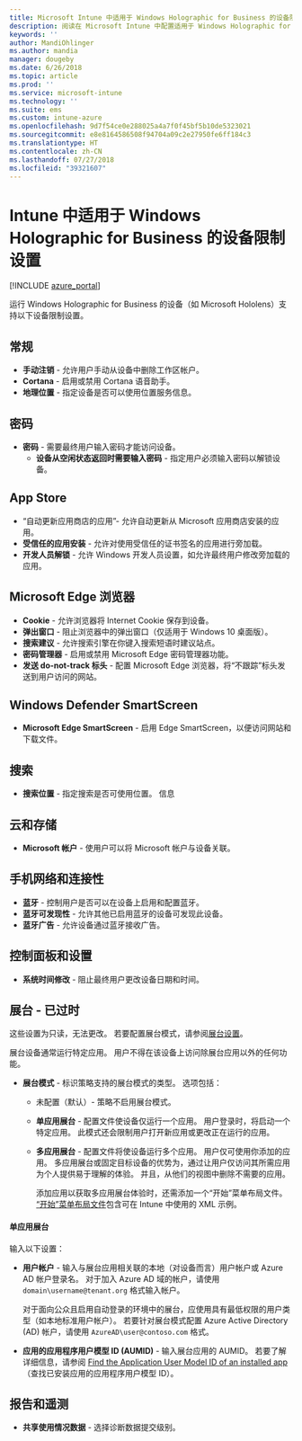 ```yaml
---
title: Microsoft Intune 中适用于 Windows Holographic for Business 的设备限制 - Azure | Microsoft Docs
description: 阅读在 Microsoft Intune 中配置适用于 Windows Holographic for Business 的设备限制的相关信息并进行配置，包括注销、地理位置、密码、从应用商店安装应用、Edge 中的 Cookie 和弹出窗口、Windows Defender、搜索、云和存储、蓝牙连接、系统时间，以及 Azure 中的使用情况数据。
keywords: ''
author: MandiOhlinger
ms.author: mandia
manager: dougeby
ms.date: 6/26/2018
ms.topic: article
ms.prod: ''
ms.service: microsoft-intune
ms.technology: ''
ms.suite: ems
ms.custom: intune-azure
ms.openlocfilehash: 9d7f54ce0e288025a4a7f0f45bf5b10de5323021
ms.sourcegitcommit: e8e8164586508f94704a09c2e27950fe6ff184c3
ms.translationtype: HT
ms.contentlocale: zh-CN
ms.lasthandoff: 07/27/2018
ms.locfileid: "39321607"
---
```

# <a name="device-restriction-settings-for-windows-holographic-for-business-in-intune"></a>Intune 中适用于 Windows Holographic for Business 的设备限制设置

[!INCLUDE [azure_portal](./includes/azure_portal.md)]

运行 Windows Holographic for Business 的设备（如 Microsoft Hololens）支持以下设备限制设置。

## <a name="general"></a>常规

- **手动注销** - 允许用户手动从设备中删除工作区帐户。
- **Cortana** - 启用或禁用 Cortana 语音助手。
- **地理位置** - 指定设备是否可以使用位置服务信息。

## <a name="password"></a>密码
-   **密码** - 需要最终用户输入密码才能访问设备。
    -   **设备从空闲状态返回时需要输入密码** - 指定用户必须输入密码以解锁设备。

## <a name="app-store"></a>App Store

-   “自动更新应用商店的应用”- 允许自动更新从 Microsoft 应用商店安装的应用。
-   **受信任的应用安装** - 允许对使用受信任的证书签名的应用进行旁加载。
-   **开发人员解锁** - 允许 Windows 开发人员设置，如允许最终用户修改旁加载的应用。

## <a name="edge-browser"></a>Microsoft Edge 浏览器

-   **Cookie** - 允许浏览器将 Internet Cookie 保存到设备。
-   **弹出窗口** - 阻止浏览器中的弹出窗口（仅适用于 Windows 10 桌面版）。
-   **搜索建议** - 允许搜索引擎在你键入搜索短语时建议站点。
-   **密码管理器** - 启用或禁用 Microsoft Edge 密码管理器功能。
- **发送 do-not-track 标头** - 配置 Microsoft Edge 浏览器，将“不跟踪”标头发送到用户访问的网站。

## <a name="windows-defender-smart-screen"></a>Windows Defender SmartScreen

- **Microsoft Edge SmartScreen** - 启用 Edge SmartScreen，以便访问网站和下载文件。

## <a name="search"></a>搜索
- **搜索位置** - 指定搜索是否可使用位置。 信息

## <a name="cloud-and-storage"></a>云和存储
-   **Microsoft 帐户** - 使用户可以将 Microsoft 帐户与设备关联。

## <a name="cellular-and-connectivity"></a>手机网络和连接性

-   **蓝牙** - 控制用户是否可以在设备上启用和配置蓝牙。
-   **蓝牙可发现性** - 允许其他已启用蓝牙的设备可发现此设备。
-   **蓝牙广告** - 允许设备通过蓝牙接收广告。

## <a name="control-panel-and-settings"></a>控制面板和设置

- **系统时间修改** - 阻止最终用户更改设备日期和时间。

## <a name="kiosk---obsolete"></a>展台 - 已过时

这些设置为只读，无法更改。 若要配置展台模式，请参阅[展台设置](kiosk-settings.md#windows-holographic-for-business)。

展台设备通常运行特定应用。 用户不得在该设备上访问除展台应用以外的任何功能。

- **展台模式** - 标识策略支持的展台模式的类型。 选项包括：

  - 未配置（默认）- 策略不启用展台模式。 
  - **单应用展台** - 配置文件使设备仅运行一个应用。 用户登录时，将启动一个特定应用。 此模式还会限制用户打开新应用或更改正在运行的应用。
  - **多应用展台** - 配置文件将使设备运行多个应用。 用户仅可使用你添加的应用。 多应用展台或固定目标设备的优势为，通过让用户仅访问其所需应用为个人提供易于理解的体验。 并且，从他们的视图中删除不需要的应用。 
  
    添加应用以获取多应用展台体验时，还需添加一个“开始”菜单布局文件。 [“开始”菜单布局文件](https://docs.microsoft.com/hololens/hololens-kiosk#start-layout-file-for-intune)包含可在 Intune 中使用的 XML 示例。 

#### <a name="single-app-kiosks"></a>单应用展台
输入以下设置：

- **用户帐户** - 输入与展台应用相关联的本地（对设备而言）用户帐户或 Azure AD 帐户登录名。 对于加入 Azure AD 域的帐户，请使用 `domain\username@tenant.org` 格式输入帐户。 

    对于面向公众且启用自动登录的环境中的展台，应使用具有最低权限的用户类型（如本地标准用户帐户）。 若要针对展台模式配置 Azure Active Directory (AD) 帐户，请使用 `AzureAD\user@contoso.com` 格式。

- **应用的应用程序用户模型 ID (AUMID)** - 输入展台应用的 AUMID。 若要了解详细信息，请参阅 [Find the Application User Model ID of an installed app](https://docs.microsoft.com/windows-hardware/customize/enterprise/find-the-application-user-model-id-of-an-installed-app)（查找已安装应用的应用程序用户模型 ID）。

## <a name="reporting-and-telemetry"></a>报告和遥测

- **共享使用情况数据** - 选择诊断数据提交级别。
